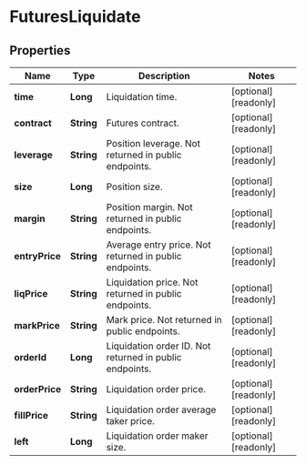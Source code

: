 
# FuturesLiquidate

## Properties

Name | Type | Description | Notes
------------ | ------------- | ------------- | -------------
**time** | **Long** | Liquidation time. |  [optional] [readonly]
**contract** | **String** | Futures contract. |  [optional] [readonly]
**leverage** | **String** | Position leverage. Not returned in public endpoints. |  [optional] [readonly]
**size** | **Long** | Position size. |  [optional] [readonly]
**margin** | **String** | Position margin. Not returned in public endpoints. |  [optional] [readonly]
**entryPrice** | **String** | Average entry price. Not returned in public endpoints. |  [optional] [readonly]
**liqPrice** | **String** | Liquidation price. Not returned in public endpoints. |  [optional] [readonly]
**markPrice** | **String** | Mark price. Not returned in public endpoints. |  [optional] [readonly]
**orderId** | **Long** | Liquidation order ID. Not returned in public endpoints. |  [optional] [readonly]
**orderPrice** | **String** | Liquidation order price. |  [optional] [readonly]
**fillPrice** | **String** | Liquidation order average taker price. |  [optional] [readonly]
**left** | **Long** | Liquidation order maker size. |  [optional] [readonly]

